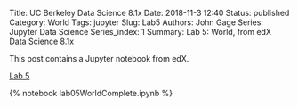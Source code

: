Title: UC Berkeley Data Science 8.1x
Date: 2018-11-3 12:40
Status: published
Category: World
Tags: jupyter
Slug: Lab5
Authors: John Gage
Series: Jupyter Data Science
Series_index: 1
Summary: Lab 5: World, from edX Data Science 8.1x


This post contains a Jupyter notebook from edX.

[Lab 5](https://hub.data8x.berkeley.edu/user/f2708e40fcd875ea32c5500086286bd1/notebooks/materials-x18/materials/x18/lab/1/lab05/lab05.ipynb#)

{% notebook lab05WorldComplete.ipynb %}

